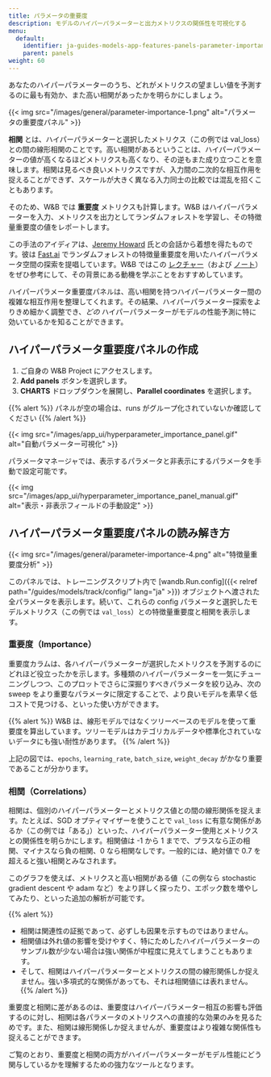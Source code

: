 ```yaml
---
title: パラメータの重要度
description: モデルのハイパーパラメーターと出力メトリクスの関係性を可視化する
menu:
  default:
    identifier: ja-guides-models-app-features-panels-parameter-importance
    parent: panels
weight: 60
---
```


あなたのハイパーパラメーターのうち、どれがメトリクスの望ましい値を予測するのに最も有効か、また高い相関があったかを明らかにしましょう。

{{< img src="/images/general/parameter-importance-1.png" alt="パラメータの重要度パネル" >}}

**相関** とは、ハイパーパラメーターと選択したメトリクス（この例では val_loss）との間の線形相関のことです。高い相関があるということは、ハイパーパラメーターの値が高くなるほどメトリクスも高くなり、その逆もまた成り立つことを意味します。相関は見るべき良いメトリクスですが、入力間の二次的な相互作用を捉えることができず、スケールが大きく異なる入力同士の比較では混乱を招くこともあります。

そのため、W&B では **重要度** メトリクスも計算します。W&B はハイパーパラメーターを入力、メトリクスを出力としてランダムフォレストを学習し、その特徴量重要度の値をレポートします。

この手法のアイディアは、[Jeremy Howard](https://twitter.com/jeremyphoward) 氏との会話から着想を得たものです。彼は [Fast.ai](https://fast.ai) でランダムフォレストの特徴量重要度を用いたハイパーパラメータ空間の探索を提唱しています。W&B ではこの [レクチャー](https://course18.fast.ai/lessonsml1/lesson4.html)（および [ノート](https://forums.fast.ai/t/wiki-lesson-thread-lesson-4/7540)）をぜひ参考にして、その背景にある動機を学ぶことをおすすめしています。

ハイパーパラメータ重要度パネルは、高い相関を持つハイパーパラメーター間の複雑な相互作用を整理してくれます。その結果、ハイパーパラメーター探索をよりきめ細かく調整でき、*どの* ハイパーパラメーターがモデルの性能予測に特に効いているかを知ることができます。

## ハイパーパラメータ重要度パネルの作成

1. ご自身の W&B Project にアクセスします。
2. **Add panels** ボタンを選択します。
3. **CHARTS** ドロップダウンを展開し、**Parallel coordinates** を選択します。

{{% alert %}}
パネルが空の場合は、runs がグループ化されていないか確認してください
{{% /alert %}}

{{< img src="/images/app_ui/hyperparameter_importance_panel.gif" alt="自動パラメーター可視化" >}}

パラメータマネージャでは、表示するパラメータと非表示にするパラメータを手動で設定可能です。

{{< img src="/images/app_ui/hyperparameter_importance_panel_manual.gif" alt="表示・非表示フィールドの手動設定" >}}

## ハイパーパラメータ重要度パネルの読み解き方

{{< img src="/images/general/parameter-importance-4.png" alt="特徴量重要度分析" >}}

このパネルでは、トレーニングスクリプト内で [wandb.Run.config]({{< relref path="/guides/models/track/config/" lang="ja" >}}) オブジェクトへ渡された全パラメータを表示します。続いて、これらの config パラメータと選択したモデルメトリクス（この例では `val_loss`）との特徴量重要度と相関を表示します。

### 重要度（Importance）

重要度カラムは、各ハイパーパラメーターが選択したメトリクスを予測するのにどれほど役立ったかを示します。多種類のハイパーパラメーターを一気にチューニングしつつ、このプロットでさらに深掘りすべきパラメータを絞り込み、次の sweep をより重要なパラメータに限定することで、より良いモデルを素早く低コストで見つける、といった使い方ができます。

{{% alert %}}
W&B は、線形モデルではなくツリーベースのモデルを使って重要度を算出しています。ツリーモデルはカテゴリカルデータや標準化されていないデータにも強い耐性があります。
{{% /alert %}}

上記の図では、`epochs`, `learning_rate`, `batch_size`, `weight_decay` がかなり重要であることが分かります。

### 相関（Correlations）

相関は、個別のハイパーパラメーターとメトリクス値との間の線形関係を捉えます。たとえば、SGD オプティマイザーを使うことで `val_loss` に有意な関係があるか（この例では「ある」）といった、ハイパーパラメーター使用とメトリクスとの関係性を明らかにします。相関値は -1 から 1 までで、プラスなら正の相関、マイナスなら負の相関、0 なら相関なしです。一般的には、絶対値で 0.7 を超えると強い相関とみなされます。

このグラフを使えば、メトリクスと高い相関がある値（この例なら stochastic gradient descent や adam など）をより詳しく探ったり、エポック数を増やしてみたり、といった追加の解析が可能です。

{{% alert %}}
* 相関は関連性の証拠であって、必ずしも因果を示すものではありません。
* 相関値は外れ値の影響を受けやすく、特にためしたハイパーパラメーターのサンプル数が少ない場合は強い関係が中程度に見えてしまうこともあります。
* そして、相関はハイパーパラメーターとメトリクスの間の線形関係しか捉えません。強い多項式的な関係があっても、それは相関値には表れません。
{{% /alert %}}

重要度と相関に差があるのは、重要度はハイパーパラメーター相互の影響も評価するのに対し、相関は各パラメータのメトリクスへの直接的な効果のみを見るためです。また、相関は線形関係しか捉えませんが、重要度はより複雑な関係性も捉えることができます。

ご覧のとおり、重要度と相関の両方がハイパーパラメーターがモデル性能にどう関与しているかを理解するための強力なツールとなります。